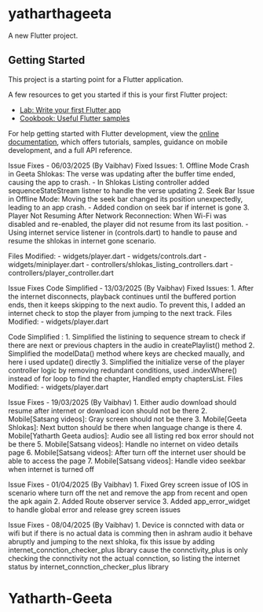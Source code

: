 # yatharthageeta

A new Flutter project.

## Getting Started

This project is a starting point for a Flutter application.

A few resources to get you started if this is your first Flutter project:

- [Lab: Write your first Flutter app](https://docs.flutter.dev/get-started/codelab)
- [Cookbook: Useful Flutter samples](https://docs.flutter.dev/cookbook)

For help getting started with Flutter development, view the
[online documentation](https://docs.flutter.dev/), which offers tutorials,
samples, guidance on mobile development, and a full API reference.


Issue Fixes - 06/03/2025 (By Vaibhav)
Fixed Issues:
    1. Offline Mode Crash in Geeta Shlokas: The verse was updating after the buffer time ended, causing the app to crash.
        - In Shlokas Listing controller added sequenceStateStream listner to handle the verse updating
    2. Seek Bar Issue in Offline Mode: Moving the seek bar changed its position unexpectedly, leading to an app crash.
        - Added condion on seek bar if internet is gone
    3. Player Not Resuming After Network Reconnection: When Wi-Fi was disabled and re-enabled, the player did not resume from its last position.
        - Using internet service listener in (controls.dart) to handle to pause and resume the shlokas in internet gone scenario.

Files Modified:
    -   widgets/player.dart
    -   widgets/controls.dart
    -   widgets/miniplayer.dart
    -   controllers/shlokas_listing_controllers.dart
    -   controllers/player_controller.dart


Issue Fixes Code Simplified - 13/03/2025 (By Vaibhav)
Fixed Issues: 
    1. After the internet disconnects, playback continues until the buffered portion ends, then it keeps skipping to the next audio. To prevent this, I added an internet check to stop the player from jumping to the next track.
Files Modified:
    -   widgets/player.dart

Code Simplified : 
    1. Simplified the listining to sequence stream to check if there are next or previous chapters in the audio in createPlaylist() method
    2. Simplified the modelData() method where keys are checked maually, and here i used update() directly
    3. Simplified the initialize verse of the player controller logic by removing redundant conditions, used .indexWhere() instead of for loop to find the chapter, Handled empty chaptersList.
Files Modified:
    -   widgets/player.dart

Issue Fixes - 19/03/2025 (By Vaibhav)
    1. Either audio download should resume after internet or download icon should not be there
    2. Mobile[Satsang videos]: Gray screen should not be there
    3. Mobile[Geeta Shlokas]: Next button should be there when language change is there
    4. Mobile[Yatharth Geeta audios]: Audio see all listing red box error should not be there
    5. Mobile[Satsang videos]: Handle no internet on video details page
    6. Mobile[Satsang videos]: After turn off the internet user should be able to access the page
    7. Mobile[Satsang videos]: Handle video seekbar when internet is turned off

Issue Fixes - 01/04/2025 (By Vaibhav)
    1. Fixed Grey screen issue of IOS in scenario where turn off the net and remove the app from recent and open the apk again
    2. Added Route observer service 
    3. Added app_error_widget to handle global error and release grey screen issues 

Issue Fixes - 08/04/2025 (By Vaibhav)
    1. Device is conncted with data or wifi but if there is no actual data is comming then in ashram audio it behave abruptly and jumping to the next shloka, fix this issue by adding internet_connction_checker_plus library cause the connctivity_plus is only checking the connctivity not the actual connction, so listing the internet status by internet_connction_checker_plus library

    
# Yatharth-Geeta
